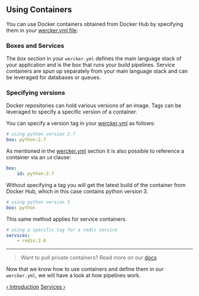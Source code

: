 ## Using Containers

You can use Docker containers obtained from Docker Hub by specifying them
in your [wercker.yml file](/learn/basics/configuration.html).

### Boxes and Services

The *box section* in your `wercker.yml` defines the main language stack
of your application and is the box that runs your build pipelines.
Service containers are spun up separately from your main language stack
and can be leveraged for databases or queues.

### Specifying versions

Docker repositories can hold various versions of an image. Tags can be
leveraged to specify a specific version of a container.

You can specify a version tag in your
[wercker.yml](/learn/basics/configuration.html) as follows:

```yaml
# using python version 2.7
box: python:2.7
```

As mentioned in the [wercker.yml](/learn/basics/configuration.html) section it
is also possible to reference a container via an `id` clause:

```yaml
box:
    id: python:2.7
```

Without specifying a tag you will get the latest build of the container
from Docker Hub, which in this case contains python version 3.

```yaml
# using python version 3
box: python
```

This same method applies for service containers.

```yaml
# using a specific tag for a redis service
services:
    - redis:2.8
```

- - -
> Want to pull private containers? Read more on our
> [docs](/docs/containers/private-containers.html)


Now that we know how to use containers and define them in our
`wercker.yml`, we will have a look at how pipelines work.

[&lsaquo; Introduction](/learn/containers/introduction.html "nav previous containers")
[Services &rsaquo;](/learn/containers/services.html "nav next containers")
